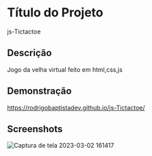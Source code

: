 # Título do Projeto

js-Tictactoe

## Descrição
Jogo da velha virtual feito em html,css,js

## Demonstração

https://rodrigobaptistadev.github.io/js-Tictactoe/

## Screenshots

![Captura de tela 2023-03-02 161417](https://user-images.githubusercontent.com/100215559/222528860-9c460a18-9613-4478-a90e-cf6d17be3e5f.jpg)
